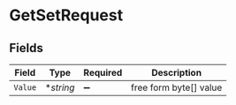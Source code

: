 # GetSetRequest


## Fields

| Field                  | Type                   | Required               | Description            |
| ---------------------- | ---------------------- | ---------------------- | ---------------------- |
| `Value`                | **string*              | :heavy_minus_sign:     | free form byte[] value |